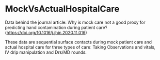 # MockVsActualHospitalCare
Data behind the journal article: Why is mock care not a good proxy for predicting hand contamination during patient care? (https://doi.org/10.1016/j.jhin.2020.11.016)

These data are sequential surface contacts during mock patient care and actual hospital care for three types of care: Taking Observations and vitals, IV drip manipulation and Drs/MD rounds.
